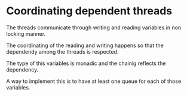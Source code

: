 # Coordinating dependent threads

The threads communicate through writing and reading variables in non locking manner.

The coordinating of the reading and writing happens so that the dependendy among the threads is respected.

The type of this variables is monadic and the chainig reflects the dependency.

A way to implement this is to have at least one queue for each of those variables.

